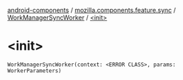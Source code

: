 [android-components](../../index.md) / [mozilla.components.feature.sync](../index.md) / [WorkManagerSyncWorker](index.md) / [&lt;init&gt;](./-init-.md)

# &lt;init&gt;

`WorkManagerSyncWorker(context: <ERROR CLASS>, params: WorkerParameters)`